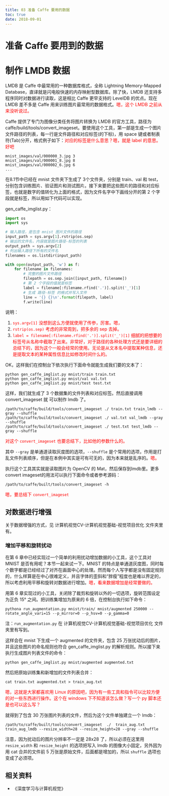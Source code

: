 ```yaml
---
title: 03 准备 Caffe 要用的数据
toc: true
date: 2018-09-01
---
```



# 准备 Caffe 要用到的数据


# 制作 LMDB 数据

LMDB 是 Caffe 中最常用的一种数据库格式，全称 Lightning Memory-Mapped Database，直译就是闪电般快速的内存映射型数据库。除了快，LMDB 还支持多程序同时对数据进行读取，这是相比 Caffe 更早支持的 LevelDB 的优点。现在 LMDB 差不多是 Caffe 用来训练图片最常用的数据格式。<span style="color:red;">嗯，这个 LMDB 之前从来没听说过。</span>

Caffe 提供了专门为图像分类任务将图片转换为 LMDB 的官方工具，路径为 caffe/build/tools/convert_imageset。要使用这个工具，第一部是生成一个图片文件路径的列表，每一行是文件路径和对应标签(的下标)，用 space 键或者制表符(Tab)分开，格式例子如下：<span style="color:red;">对应的标签是什么意思？嗯，就是 label 的意思。好吧</span>

```
mnist_images/val/000000_3.jpg 3
mnist_images/val/000001_8.jpg 8
mnist_images/val/000002_6.jpg 6
...
```

在8.1节中已经在 mnist 文件夹下生成了 3个文件夹，分别是 train、val 和 test，分别包含训练图片、验证图片和测试图片。接下来要把这些图片的路径和对应标签，也就是数字的值转化为上面的格式，因为文件名字中下画线分开的第 2 个字段就是标签，所以用如下代码可以实现。

gen_caffe_imglist.py：

```python
import os
import sys

# 输入路径，是包含 mnist 图片文件的路径
input_path = sys.argv[1].rstrip(os.sep)
# 输出的文件名，内容就是图片路径-标签的列表
output_path = sys.argv[2]
# 列出输入路径下所有的文件名
filenames = os.listdir(input_path)

with open(output_path, 'w') as f:
    for filename in filenames:
        # 完整的图片文件路径
        filepath = os.sep.join([input_path, filename])
        # 第 2 个字段的值就是标签
        label = filename[:filename.rfind('.')].split('_')[1]
        # 生成 路径-标签 的格式并写入文件
        line = '{} {}\n'.format(filepath, label)
        f.write(line)

```

说明：

1. <span style="color:red;">`sys.argv[1]` 没想到这么方便就使用了传参，厉害。嗯，</span>
2. <span style="color:red;">`rstrip(os.sep)` 考虑的非常周到，把多余的 sep 去掉。</span>
3. <span style="color:red;">`label = filename[:filename.rfind('.')].split('_')[1]` 细腻的把想要的标签号从名称中截取了出来。非常好，对于路径的各种处理方式还是要详细的总结下的，因为这个一般会经常的使用。无论是从文本名中提取某种信息，还是提取文本的某种属性信息比如修改时间什么的。</span>


OK，这样我们在控制台下依次执行下面命令就能生成我们要的文本了：

```
python gen_caffe_imglist.py mnist/train train.txt
python gen_caffe_imglist.py mnist/val val.txt
python gen_caffe_imglist.py mnist/test test.txt
```

这样，我们就生成了 3 个数据集的文件列表和对应标签。然后直接调用 convert_imageset 就 可以制作 lmdb 了。

```
/path/to/caffe/build/tools/convert_imageset ./ train.txt train_lmdb --gray --shuffle
/path/to/caffe/build/tools/convert_imageset ./ val.txt val_lmdb --gray --shuffle
/path/to/caffe/build/tools/convert_imageset ./ test.txt test_lmdb --gray --shuffle
```

<span style="color:red;">对这个 `convert_imageset` 也要总结下，比如他的参数什么的。</span>

其中 `--gray` 是单通道读取灰度图的选项，`--shuffle` 是个常用的选项，作用是打乱文件列表顺序，但是在本例中其实是可有可无的，因为本来就是乱序的。<span style="color:red;">嗯。</span>

执行这个工具其实就是读取图片为 OpenCV 的 Mat，然后保存到lmdb里。更多convert imageset的用法可以执行下面命令或者参考源码：

```
/path/to/caffe/built/tools/convert_imageset -h
```

<span style="color:red;">嗯，要总结下 `convert_imageset`</span>


## 对数据进行增强

关于数据增强的方式，见 计算机视觉CV-计算机视觉基础-视觉项目优化 文件夹里有。

### 增加平移和旋转扰动

在第 6 章中已经实现过一个简单的利用扰动增加数据的小工具，这个工具对 MNIST 是否有用呢？本节一起来试一下。MNIST 的特点是单通道灰度图，同时每个数字都是已经经过了对齐在画面中心的处理。然而每个人写字都是没有固定规则的，什么样算是在中心很难定义，并且字体的歪斜和“胖瘦”程度也是难以界定的，所以考虑利用平移和旋转对数据进行增加。<span style="color:red;">嗯，看来数据增加是经常要做的。</span>

用第 6 章实现过的小工具，关闭除了裁剪和旋转以外的一切选项，旋转范围设定为正负 15° 之间。把训练集增加为原来的 6 倍，在控制台执行如下命令：

```
pythona run_augmentation.py mnist/train/ mnist/augmented 250000 --rotate_angle_vari=15 --p_mirror=0 --p_hsv=0 --p_gamma=0
```

注：`run_augmentation.py` 在 计算机视觉CV-计算机视觉基础-视觉项目优化 文件夹里有写到。

这样会在 mnist 下生成一个 augmented 的文件夹，包含 25 万张扰动后的图片，并且这些图片的命名规则也符合 gen_caffe_imglist.py 的解析规则。所以接下来执行生成图片列表文件的命令：

```
python gen_caffe_imglist.py mnist/augmented augmented.txt
```

然后把原始训练集和新增加的文件列表合并：

```
cat train.txt augmented.txt > train_aug.txt
```

<span style="color:red;">嗯，这就是大家都喜欢用 Linux 的原因吧，因为有一些工具和指令可以比较方便的对一些东西进行操作。这个在 windows 下不知道该怎么做？写一个 py 脚本还是也可以这么写？</span>

就得到了包含 30 万张图片列表的文件，然后为这个文件单独建立一个 lmdb：

```
/path/to/caffe/built/tools/convert_imageset  ./  train_aug.txt  train_aug_lmdb --resize_width=28 --resize_height=28 --gray --shuffle
```

注意，因为扰动后的图片分辨率不一定是 28x28 了，所以必须在这里用 `resize_width` 和 `resize_height` 的选项把写入 lmdb 的图像大小固定，另外因为用 cat 合并的文件前 5 万张是原始文件，后面都是增加的，所以 `shuffle` 选项也变成了必须项。




## 相关资料

- 《深度学习与计算机视觉》
